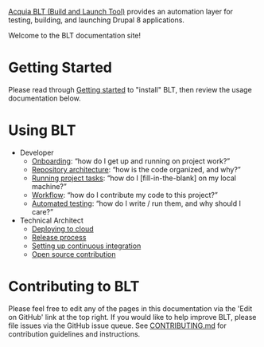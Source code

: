[Acquia BLT (Build and Launch Tool)](https://github.com/acquia/blt) provides an automation layer for testing, building, and launching Drupal 8 applications.

Welcome to the BLT documentation site!

# Getting Started

Please read through [Getting started](INSTALL.md) to "install" BLT, then review the usage documentation below.

# Using BLT

* Developer
    * [Onboarding](docs/onboarding.md): “how do I get up and running on project work?”
    * [Repository architecture](docs/repo-architecture.md): “how is the code organized, and why?”
    * [Running project tasks](docs/project-tasks.md): “how do I [fill-in-the-blank] on my local machine?”
    * [Workflow](docs/dev-workflow.md): “how do I contribute my code to this project?”
    * [Automated testing](docs/testing.md): “how do I write / run them, and why should I care?”
* Technical Architect
    * [Deploying to cloud](docs/deploy.md)
    * [Release process](docs/release-process.md)
    * [Setting up continuous integration](docs/ci.md)
    * [Open source contribution](docs/os-contribution.md)

# Contributing to BLT

Please feel free to edit any of the pages in this documentation via the 'Edit on GitHub' link at the top right. If you would like to help improve BLT, please file issues via the GitHub issue queue. See [CONTRIBUTING.md](.github/CONTRIBUTING.md) for contribution guidelines and instructions.
